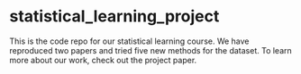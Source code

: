 # statistical_learning_project
This is the code repo for our statistical learning course. We have reproduced two papers and tried five new methods for the dataset. To learn more about our work, check out the project paper.
